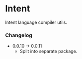 # Intent

Intent language compiler utils.

### Changelog

  - 0.0.10 &rarr; 0.0.11
    - Split into separate package.
    
